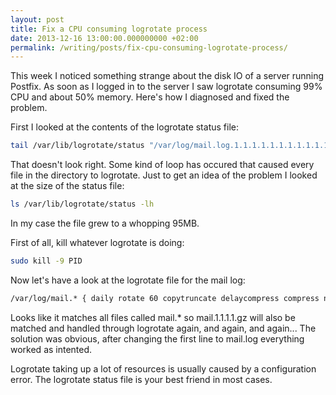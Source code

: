 ```yaml
---
layout: post
title: Fix a CPU consuming logrotate process
date: 2013-12-16 13:00:00.000000000 +02:00
permalink: /writing/posts/fix-cpu-consuming-logrotate-process/
---
```

This week I noticed something strange about the disk IO of a server running Postfix. As soon as I logged in to the server I saw logrotate consuming 99% CPU and about 50% memory. Here's how I diagnosed and fixed the problem.

<!-- more -->

First I looked at the contents of the logrotate status file:

```bash
tail /var/lib/logrotate/status "/var/log/mail.log.1.1.1.1.1.1.1.1.1.1.1.1.1.1.1.1.1.1.2.gz.1.1.2.gz.1.1.1.1.1.1.1.1.2.gz.1.1.1.1"
```

That doesn't look right. Some kind of loop has occured that caused every file in the directory to logrotate. Just to get an idea of the problem I looked at the size of the status file:

```bash
ls /var/lib/logrotate/status -lh
```

In my case the file grew to a whopping 95MB.

First of all, kill whatever logrotate is doing:

```bash
sudo kill -9 PID
```

Now let's have a look at the logrotate file for the mail log:

```bash
/var/log/mail.* { daily rotate 60 copytruncate delaycompress compress notifyempty missingok }
```

Looks like it matches all files called mail.* so mail.1.1.1.1.gz will also be matched and handled through logrotate again, and again, and again... The solution was obvious, after changing the first line to mail.log everything worked as intented.

Logrotate taking up a lot of resources is usually caused by a configuration error. The logrotate status file is your best friend in most cases.
